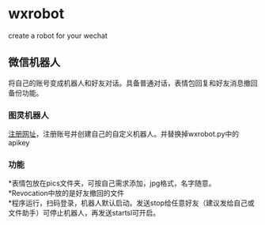 # wxrobot
create a robot for your wechat
## 微信机器人
将自己的账号变成机器人和好友对话。具备普通对话，表情包回复和好友消息撤回备份功能。
### 图灵机器人
[注册网址](www.tuling123.com)，注册账号并创建自己的自定义机器人。并替换掉wxrobot.py中的apikey
### 功能
*表情包放在pics文件夹，可按自己需求添加，jpg格式，名字随意。<br>
*Revocation中放的是好友撤回的文件<br>
*程序运行，扫码登录，机器人默认启动。发送stop给任意好友（建议发给自己或文件助手）可停止机器人，再发送startsl可开启。<br>
